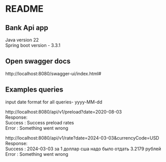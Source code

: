 # README
## Bank Api app
Java version 22 \
Spring boot version - 3.3.1

## Open swagger docs

http://localhost:8080/swagger-ui/index.html#

## Examples queries
input date format for all queries- yyyy-MM-dd

http://localhost:8080/api/v1/preload?date=2020-08-03 \
Response: \
    Success : Success preload rates\
    Error : Something went wrong

http://localhost:8080/api/v1/rate?date=2024-03-03&currencyCode=USD \
Response: \
Success : 2024-03-03 за 1 доллар сша надо было отдать 3.2179 рублей\
Error : Something went wrong